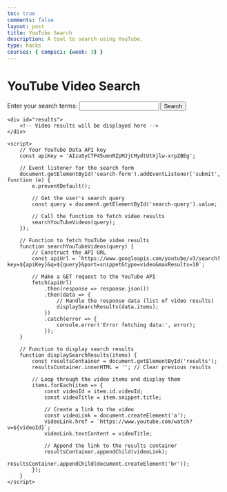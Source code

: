```yaml
---
toc: true
comments: false
layout: post
title: YouTube Search
description: A tool to search using YouTube.
type: hacks
courses: { compsci: {week: 3} }
---
```


<html>
<html lang="en">
<head>
    <meta charset="UTF-8">
    <meta name="viewport" content="width=device-width, initial-scale=1.0">
    <title>YouTube Video Search</title>
</head>
<body>
    <h1>YouTube Video Search</h1>
    <form id="search-form">
        <label for="search-query">Enter your search terms:</label>
        <input type="text" id="search-query" required>
        <button type="submit">Search</button>
    </form>

    <div id="results">
        <!-- Video results will be displayed here -->
    </div>

    <script>
        // Your YouTube Data API key
        const apiKey = 'AIzaSyCTP45umnRZpMJjCMydtUtXjlw-xrpZBEg';

        // Event listener for the search form
        document.getElementById('search-form').addEventListener('submit', function (e) {
            e.preventDefault();

            // Get the user's search query
            const query = document.getElementById('search-query').value;

            // Call the function to fetch video results
            searchYouTubeVideos(query);
        });

        // Function to fetch YouTube video results
        function searchYouTubeVideos(query) {
            // Construct the API URL
            const apiUrl = `https://www.googleapis.com/youtube/v3/search?key=${apiKey}&q=${query}&part=snippet&type=video&maxResults=10`;

            // Make a GET request to the YouTube API
            fetch(apiUrl)
                .then(response => response.json())
                .then(data => {
                    // Handle the response data (list of video results)
                    displaySearchResults(data.items);
                })
                .catch(error => {
                    console.error('Error fetching data:', error);
                });
        }

        // Function to display search results
        function displaySearchResults(items) {
            const resultsContainer = document.getElementById('results');
            resultsContainer.innerHTML = ''; // Clear previous results

            // Loop through the video items and display them
            items.forEach(item => {
                const videoId = item.id.videoId;
                const videoTitle = item.snippet.title;

                // Create a link to the video
                const videoLink = document.createElement('a');
                videoLink.href = `https://www.youtube.com/watch?v=${videoId}`;
                videoLink.textContent = videoTitle;

                // Append the link to the results container
                resultsContainer.appendChild(videoLink);
                resultsContainer.appendChild(document.createElement('br'));
            });
        }
    </script>
</body>
</html>
